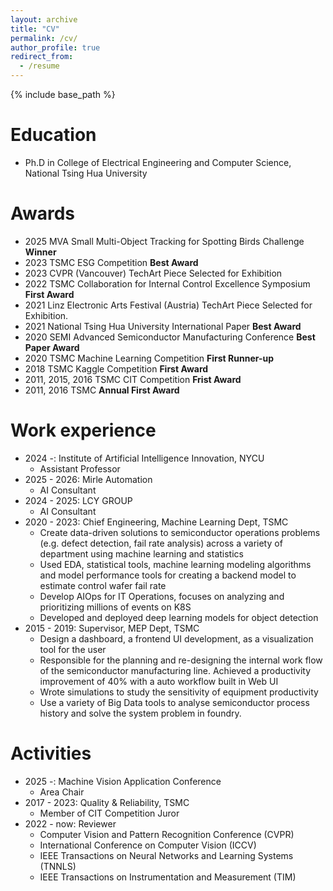 ```yaml
---
layout: archive
title: "CV"
permalink: /cv/
author_profile: true
redirect_from:
  - /resume
---
```


{% include base_path %}

<script>
 window.difyChatbotConfig = { 
  token: 'FLDVs1lMPmClxxJW'
 }
</script>
<script
 src="https://udify.app/embed.min.js"
 id="FLDVs1lMPmClxxJW"
 defer>
</script>

Education
======
* Ph.D in College of Electrical Engineering and Computer Science, National Tsing Hua University

Awards
======
* 2025 MVA Small Multi-Object Tracking for Spotting Birds Challenge **Winner**
* 2023 TSMC ESG Competition **Best Award**
* 2023 CVPR (Vancouver) TechArt Piece Selected for Exhibition
* 2022 TSMC Collaboration for Internal Control Excellence Symposium **First Award**
* 2021 Linz Electronic Arts Festival (Austria) TechArt Piece Selected for Exhibition.
* 2021 National Tsing Hua University International Paper **Best Award**
* 2020 SEMI Advanced Semiconductor Manufacturing Conference **Best Paper Award**
* 2020 TSMC Machine Learning Competition **First Runner-up**
* 2018 TSMC Kaggle Competition **First Award**
* 2011, 2015, 2016 TSMC CIT Competition **Frist Award**
* 2011, 2016 TSMC **Annual First Award**

Work experience
======
* 2024 -: Institute of Artificial Intelligence Innovation, NYCU
  * Assistant Professor
* 2025 - 2026: Mirle Automation
  * AI Consultant
* 2024 - 2025: LCY GROUP
  * AI Consultant
* 2020 - 2023: Chief Engineering, Machine Learning Dept, TSMC
  * Create data-driven solutions to semiconductor operations problems (e.g. defect detection, fail
rate analysis) across a variety of department using machine learning and statistics
  * Used EDA, statistical tools, machine learning modeling algorithms and model performance tools
for creating a backend model to estimate control wafer fail rate
  * Develop AIOps for IT Operations, focuses on analyzing and prioritizing millions of events on K8S
  * Developed and deployed deep learning models for object detection
* 2015 - 2019: Supervisor, MEP Dept, TSMC
  * Design a dashboard, a frontend UI development, as a visualization tool for the user
  * Responsible for the planning and re-designing the internal work flow of the semiconductor manufacturing line. Achieved a productivity improvement of 40% with a auto workflow built in Web UI
  * Wrote simulations to study the sensitivity of equipment productivity
  * Use a variety of Big Data tools to analyse semiconductor process history and solve the system problem in foundry.

Activities
======
* 2025 -: Machine Vision Application Conference
  * Area Chair
* 2017 - 2023: Quality & Reliability, TSMC
  * Member of CIT Competition Juror
* 2022 - now: Reviewer
  * Computer Vision and Pattern Recognition Conference (CVPR)
  * International Conference on Computer Vision (ICCV)
  * IEEE Transactions on Neural Networks and Learning Systems (TNNLS)
  * IEEE Transactions on Instrumentation and Measurement (TIM)
